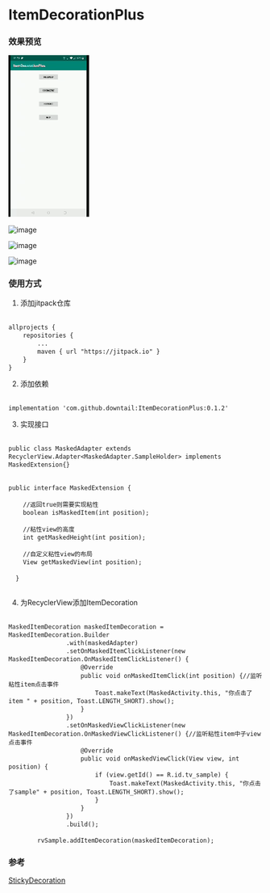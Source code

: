 # ItemDecorationPlus

### 效果预览

<img src="https://github.com/downtail/ItemDecorationPlus/blob/master/screenshots/masked.gif" alt="image"
width="160" height="320"/>


<img src="https://github.com/downtail/ItemDecorationPlus/blob/master/screenshots/cosmetic.gif" alt="image"
width="160" height="320"/>

<img src="https://github.com/downtail/ItemDecorationPlus/blob/master/screenshots/expand.gif" alt="image"
width="160" height="320"/>

<img src="https://github.com/downtail/ItemDecorationPlus/blob/master/screenshots/mix.gif" alt="image"
width="160" height="320"/>

### 使用方式

1. 添加jitpack仓库  
```

allprojects {  
    repositories {
        ...
        maven { url "https://jitpack.io" }
    }
}

```
  
2. 添加依赖

```

implementation 'com.github.downtail:ItemDecorationPlus:0.1.2'

```

3. 实现接口

```

public class MaskedAdapter extends RecyclerView.Adapter<MaskedAdapter.SampleHolder> implements MaskedExtension{}

```


```

public interface MaskedExtension {

    //返回true则需要实现粘性
    boolean isMaskedItem(int position);

    //粘性view的高度
    int getMaskedHeight(int position);

    //自定义粘性view的布局
    View getMaskedView(int position);

  }
  
```


4. 为RecyclerView添加ItemDecoration

```

MaskedItemDecoration maskedItemDecoration = MaskedItemDecoration.Builder
                .with(maskedAdapter)
                .setOnMaskedItemClickListener(new MaskedItemDecoration.OnMaskedItemClickListener() {
                    @Override
                    public void onMaskedItemClick(int position) {//监听粘性item点击事件
                        Toast.makeText(MaskedActivity.this, "你点击了item " + position, Toast.LENGTH_SHORT).show();
                    }
                })
                .setOnMaskedViewClickListener(new MaskedItemDecoration.OnMaskedViewClickListener() {//监听粘性item中子view点击事件
                    @Override
                    public void onMaskedViewClick(View view, int position) {
                        if (view.getId() == R.id.tv_sample) {
                            Toast.makeText(MaskedActivity.this, "你点击了sample" + position, Toast.LENGTH_SHORT).show();
                        }
                    }
                })
                .build();

        rvSample.addItemDecoration(maskedItemDecoration);

```




### 参考

[StickyDecoration](https://github.com/Gavin-ZYX/StickyDecoration)


